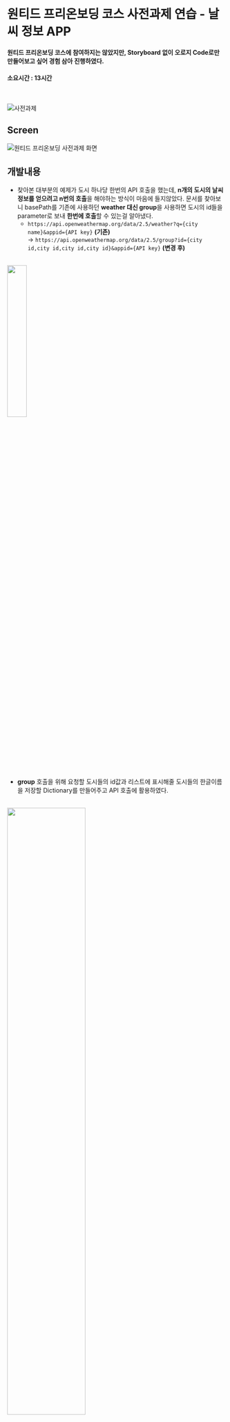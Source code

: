 # 원티드 프리온보딩 코스 사전과제 연습 - 날씨 정보 APP
#### 원티드 프리온보딩 코스에 참여하지는 않았지만, Storyboard 없이 오로지 Code로만 만들어보고 싶어 경험 삼아 진행하였다.
#### 소요시간 : 13시간
<br>

![사전과제](https://user-images.githubusercontent.com/50417461/180692946-615771c7-fe37-4ac2-8ac7-cb74285c6cf3.png)

## Screen

![원티드 프리온보딩 사전과제 화면](https://user-images.githubusercontent.com/50417461/180693429-9d701950-521f-4dd7-960f-b4e5914a38d1.png)

## 개발내용
- 찾아본 대부분의 예제가 도시 하나당 한번의 API 호출을 했는데, **n개의 도시의 날씨 정보를 얻으려고 n번의 호출**을 해야하는 방식이 마음에 들지않았다.
문서를 찾아보니 basePath를 기존에 사용하던 **weather 대신 group**을 사용하면 도시의 id들을 parameter로 보내 **한번에 호출**할 수 있는걸 알아냈다.
  - ```https://api.openweathermap.org/data/2.5/weather?q={city name}&appid={API key}``` **(기존)**   
  -> ```https://api.openweathermap.org/data/2.5/group?id={city id,city id,city id,city id}&appid={API key}``` **(변경 후)**

<br>

<img src = "https://user-images.githubusercontent.com/50417461/180693645-210dd7b4-ffbf-437d-a184-bbbc1c75944d.png" width="30%" height="30%">

- **group** 호출을 위해 요청할 도시들의 id값과 리스트에 표시해줄 도시들의 한글이름을 저장할 Dictionary를 만들어주고 API 호출에 활용하였다.

<br>

<img src = "https://user-images.githubusercontent.com/50417461/180693674-e8198c0b-8148-48fb-a5d1-50a150316e51.png" width="60%" height="60%">

- API 호출에 성공하여 데이터를 받아왔을 경우 매번 리스트에 표시되는 도시의 순서가 달라 기존에 만들어준 myCitiesMap을 활용하여 **한글 이름순으로 정렬**해주었다.

<br>
